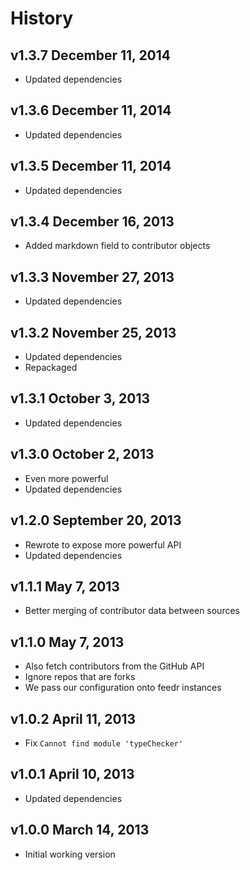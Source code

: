 # History

## v1.3.7 December 11, 2014
- Updated dependencies

## v1.3.6 December 11, 2014
- Updated dependencies

## v1.3.5 December 11, 2014
- Updated dependencies

## v1.3.4 December 16, 2013
- Added markdown field to contributor objects

## v1.3.3 November 27, 2013
- Updated dependencies

## v1.3.2 November 25, 2013
- Updated dependencies
- Repackaged

## v1.3.1 October 3, 2013
- Updated dependencies

## v1.3.0 October 2, 2013
- Even more powerful
- Updated dependencies

## v1.2.0 September 20, 2013
- Rewrote to expose more powerful API
- Updated dependencies

## v1.1.1 May 7, 2013
- Better merging of contributor data between sources

## v1.1.0 May 7, 2013
- Also fetch contributors from the GitHub API
- Ignore repos that are forks
- We pass our configuration onto feedr instances

## v1.0.2 April 11, 2013
- Fix `Cannot find module 'typeChecker'`

## v1.0.1 April 10, 2013
- Updated dependencies

## v1.0.0 March 14, 2013
- Initial working version
